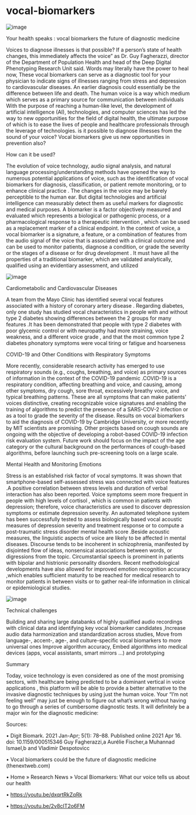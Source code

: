 # vocal-biomarkers
![image](https://user-images.githubusercontent.com/124357947/216839488-6113aa0f-0ec4-40b2-a3fd-ca80b8f29297.png)

Your health speaks : vocal biomarkers the future of diagnostic  medicine
 
Voices to diagnose illnesses is that possible?
If a person’s state of health changes, this immediately affects the voice”  as Dr. Guy Fagherazzi, director of the Department of Population Health and head of the Deep Digital Phenotyping Research Unit said. Words may literally have the power to heal now, These vocal biomarkers can serve as a diagnostic tool for your physician to indicate signs of illnesses ranging from stress and depression to cardiovascular diseases. An earlier diagnosis could essentially be the difference between life and death. The human voice is a way which medium which serves as a primary source for communication between individuals With the purpose of reaching a human-like level, the development of artificial intelligence (AI), technologies, and computer sciences has led the way to new opportunities for the field of digital health, the ultimate purpose of which is to ease the lives of people and healthcare professionals through the leverage of technologies. is it possible to diagnose illnesses from the sound of your voice? Vocal biomarkers give us new opportunities in prevention also?

How can it be used? 

 The evolution of voice technology, audio signal analysis, and natural language processing/understanding methods have opened the way to numerous potential applications of voice, such as the identification of vocal biomarkers for diagnosis, classification, or patient remote monitoring, or to enhance clinical practice . The changes in the voice may be barely perceptible to the human ear. But digital technologies and artificial intelligence can measurably detect them as useful markers for diagnostic and medical purposes.  A biomarker is a factor objectively measured and evaluated which represents a biological or pathogenic process, or a pharmacological response to a therapeutic intervention , which can be used as a replacement marker of a clinical endpoint.  In the context of voice, a vocal biomarker is a signature, a feature, or a combination of features from the audio signal of the voice that is associated with a clinical outcome and can be used to monitor patients, diagnose a condition, or grade the severity or the stages of a disease or for drug development . It must have all the properties of a traditional biomarker, which are validated analytically, qualified using an evidentiary assessment, and utilized
 
 ![image](https://user-images.githubusercontent.com/124357947/216839543-fa75c4eb-f743-40a8-8191-5066868f0768.png)


Cardiometabolic and Cardiovascular Diseases

A team from the Mayo Clinic has identified several vocal features associated with a history of coronary artery disease . Regarding diabetes, only one study has studied vocal characteristics in people with and without type 2 diabetes showing differences between the 2 groups for many features .It has been demonstrated that people with type 2 diabetes with poor glycemic control or with neuropathy had more straining, voice weakness, and a different voice grade , and that the most common type 2 diabetes phonatory symptoms were vocal tiring or fatigue and hoarseness 

COVID-19 and Other Conditions with Respiratory Symptoms

More recently, considerable research activity has emerged to use respiratory sounds (e.g., coughs, breathing, and voice) as primary sources of information in the context of the COVID-19 pandemic .COVID-19 is a respiratory condition, affecting breathing and voice, and causing, among other symptoms, dry cough, sore throat, excessively breathy voice, and typical breathing patterns. These are all symptoms that can make patients' voices distinctive, creating recognizable voice signatures and enabling the training of algorithms to predict the presence of a SARS-COV-2 infection or as a tool to grade the severity of the disease. Results on vocal biomarkers to aid the diagnosis of COVID-19 by Cambridge University, or more recently by MIT scientists  are promising. Other projects based on cough sounds are ongoing with the objective of developing a robot-based COVID-19 infection risk evaluation system. Future work should focus on the impact of the age category or the cultural background on the performances of cough-based algorithms, before launching such pre-screening tools on a large scale.

Mental Health and Monitoring Emotions

Stress is an established risk factor of vocal symptoms. It was shown that smartphone-based self-assessed stress was connected with voice features .A positive correlation between stress levels and duration of verbal interaction has also been reported. Voice symptoms seem more frequent in people with high levels of cortisol , which is common in patients with depression; therefore, voice characteristics are used to discover depression symptoms or estimate depression severity. An automated telephone system has been successfully tested to assess biologically based vocal acoustic measures of depression severity and treatment response or to compute a post-traumatic stress disorder mental health score .Beside acoustic measures, the linguistic aspects of voice are likely to be affected in mental diseases. Discourse tends to be incoherent in schizophrenia, manifested by disjointed flow of ideas, nonsensical associations between words, or digressions from the topic. Circumstantial speech is prominent in patients with bipolar and histrionic personality disorders. Recent methodological developments have also allowed for improved emotion recognition accuracy ,which enables sufficient maturity to be reached for medical research to monitor patients in between visits or to gather real-life information in clinical or epidemiological studies.

![image](https://user-images.githubusercontent.com/124357947/216839585-f76f3596-d786-4a99-825c-7a4491d471af.png)


Technical challenges


Building and sharing large databanks of highly qualified audio recordings with clinical data and identifying key vocal biomarker candidates ,Increase audio data harmonization and standardization across studies, Move from language-, accent-, age-, and culture-specific vocal biomarkers to more universal ones Improve algorithm accuracy, Embed algorithms into medical devices (apps, vocal assistants, smart mirrors …) and prototyping

Summary


 Today, voice technology is even considered as one of the most promising sectors, with healthcare being predicted to be a dominant vertical in voice applications , this platform will be able to provide a better alternative to the invasive diagnostic techniques by using just the human voice. Your “I’m not feeling well” may just be enough to figure out what’s wrong without having to go through a series of cumbersome diagnostic tests. It will definitely be a major win for the diagnostic medicine:
 
Sources:

•	Digit Biomark. 2021 Jan-Apr; 5(1): 78–88.
Published online 2021 Apr 16. doi: 10.1159/000515346
Guy Fagherazzi,a Aurélie Fischer,a Muhannad Ismael,b and Vladimir Despotovicc

•	Vocal biomarkers could be the future of diagnostic medicine (thenextweb.com)

•	Home » Research News » Vocal Biomarkers: What our voice tells us about our health

•	https://youtu.be/dxqrtRkZqRk

•	https://youtu.be/2v8cIT2o6FM





